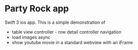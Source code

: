# Party Rock app

Swift 3 ios app. This is a simple demonstration of

* table view controller - row detail controller navigation
* load images async
* show youtube movie in a standard webview with an iFrame
